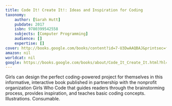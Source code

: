 ```yaml
---
title: Code It! Create It!: Ideas and Inspiration for Coding
taxonomy:
	author: [Sarah Hutt]
	pubdate: 2017
	isbn: 9780399542558
	subjects: [Computer Programming]
	audience: []
	expertise: []
cover: http://books.google.com/books/content?id=7-U3DwAAQBAJ&printsec=frontcover&img=1&zoom=1&edge=curl&source=gbs_api
amazon: nil
worldcat: nil
google: https://books.google.com/books/about/Code_It_Create_It.html?hl=&id=7-U3DwAAQBAJ
---
```

Girls can design the perfect coding-powered project for themselves in this informative, interactive book published in partnership with the nonprofit organization Girls Who Code that guides readers through the brainstorming process, provides inspiration, and teaches basic coding concepts. Illustrations. Consumable.